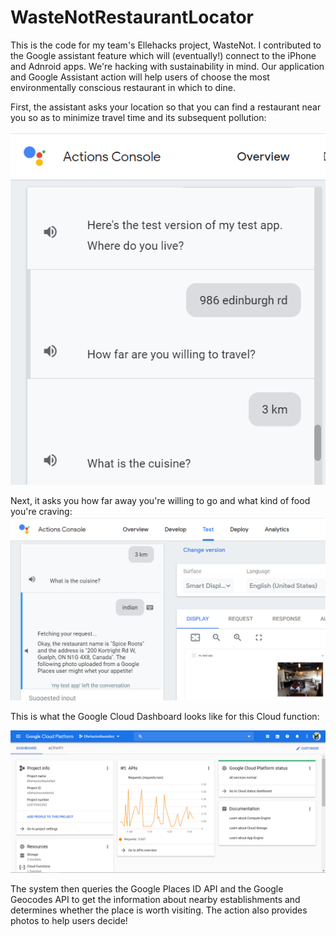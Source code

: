 # WasteNotRestaurantLocator

This is the code for my team's Ellehacks project, WasteNot. I contributed to the Google assistant feature which will (eventually!) connect to the iPhone and Adnroid apps. We're hacking with sustainability in mind. Our application and Google Assistant action will help users of choose the most environmentally conscious restaurant in which to dine.

First, the assistant asks your location so that you can find a restaurant near you so as to minimize travel time and its subsequent pollution:

![](voicethingy.png)

Next, it asks you how far away you're willing to go and what kind of food you're craving:
![](voicethingy2.png)

This is what the Google Cloud Dashboard looks like for this Cloud function:

![](voicethingy3.png)

The system then queries the Google Places ID API and the Google Geocodes API to get the information about nearby establishments and determines whether the place is worth visiting. The action also provides photos to help users decide!
